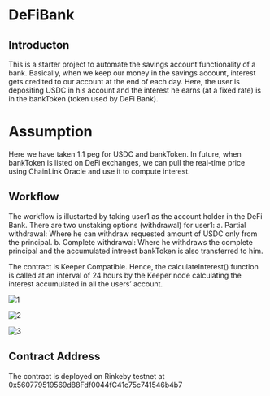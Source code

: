 # DeFiBank

## Introducton
This is a starter project to automate the savings account functionality of a bank. Basically, when we keep our money in the savings account, interest gets credited to our account at the end of each day.
Here, the user is depositing USDC in his account and the interest he earns (at a fixed rate) is in the bankToken (token used by DeFi Bank). 

# Assumption
Here we have taken 1:1 peg for USDC and bankToken. In future, when bankToken is  listed on DeFi exchanges, we can pull the real-time price using ChainLink Oracle and use it to compute interest.

## Workflow
The workflow is illustarted by taking user1 as the account holder in the DeFi Bank.
There are two unstaking options (withdrawal) for user1:
a. Partial withdrawal: Where he can withdraw requested amount of USDC only from the principal.
b. Complete withdrawal: Where he withdraws the complete principal and the accumulated intreest bankToken is also transferred to him.

The contract is Keeper Compatible. Hence, the calculateInterest() function is called at an interval of 24 hours by the Keeper node calculating the interest accumulated in all the users’ account.

![1](https://user-images.githubusercontent.com/32013812/167298641-76b62777-bd47-4ef8-8868-8a2f887f5890.png)


![2](https://user-images.githubusercontent.com/32013812/167298650-bf6eb33b-9698-42d2-97cf-5c639a9d8b8b.png)



![3](https://user-images.githubusercontent.com/32013812/167298662-bde374e9-689a-47dd-877c-dbfa85690b96.png)



## Contract Address
The contract is deployed on Rinkeby testnet at 0x560779519569d88Fdf0044fC41c75c741546b4b7
